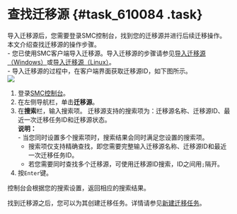 # 查找迁移源 {#task_610084 .task}

导入迁移源后，您需要登录SMC控制台，找到您的迁移源并进行后续迁移操作。本文介绍查找迁移源的操作步骤。
<br/>-   您已使用SMC客户端导入迁移源。导入迁移源的步骤请参见[导入迁移源（Windows）](../../../../cn.zh-CN/快速入门/控制台迁移/导入迁移源/导入迁移源（Windows）.md#)或[导入迁移源（Linux）](../../../../cn.zh-CN/快速入门/控制台迁移/导入迁移源/导入迁移源（Linux）.md#)。<br/>-   导入迁移源的过程中，在客户端界面获取迁移源ID，如下图所示。<br/>   ![](http://static-aliyun-doc.oss-cn-hangzhou.aliyuncs.com/assets/img/489589/156041628549109_zh-CN.png)


1.  登录[SMC控制台](https://smc.console.aliyun.com/)。
2.  在左侧导航栏，单击**迁移源**。
3.  在**搜索**栏，输入搜索项。 迁移源支持的搜索项为：迁移源名称、迁移源ID、最近一次迁移任务ID和迁移源状态。<br/>   **说明：** <br/>   -   当您同时设置多个搜索项时，搜索结果会同时满足您设置的搜索项。
    -   搜索项仅支持精确查找，即您需要完整输入迁移源名称、迁移源ID和最近一次迁移任务ID。
    -   若您需要同时查找多个迁移源，可使用迁移源ID搜索，ID之间用`;`隔开。
4.  按`Enter`键。

控制台会根据您的搜索设置，返回相应的搜索结果。

找到迁移源之后，您可以为其创建迁移任务。详情请参见[新建迁移任务](cn.zh-CN/用户指南/新建迁移任务.md#)。

